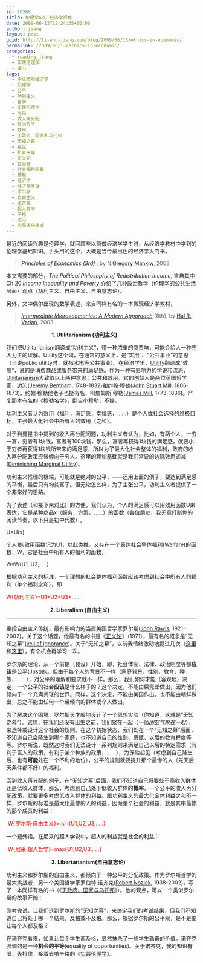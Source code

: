 ```yaml
---
id: 10268
title: 伦理学ABC-经济学视角
date: 2009-06-13T12:24:35+00:00
author: jiang
layout: post
guid: http://li-and-jiang.com/blog/2009/06/13/ethics-in-economic/
permalink: /2009/06/13/ethics-in-economic/
categories:
  - reading_jiang
  - 实践伦理学
  - 读书
tags:
  - 中级微观经济学
  - 伦理学
  - 公平
  - 功利主义
  - 哲学
  - 实践伦理学
  - 尼采
  - 收入再分配
  - 政治哲学
  - 效用
  - 无政府、国家和乌托邦
  - 无知之幕
  - 曼昆
  - 机会平等
  - 正义论
  - 瓦里安
  - 社会福利函数
  - 穆勒
  - 经济学
  - 经济学原理
  - 罗尔斯
  - 自由主义
  - 诺齐克
  - 超人哲学
  - 辛格
  - 边沁
  - 边际效用递减
---
```

最近的阅读兴趣是伦理学，就回顾些以前做经济学学生时，从经济学教材中学到的伦理学基础知识。手头用的这个，大概是当今最出色的经济学入门书，

> _<a href="http://www.douban.com/subject/1456129/" target="_blank">Principles of Economics (3rd)</a>_ , by N<a href="http://www.economics.harvard.edu/faculty/mankiw" target="_blank">.Gregory Mankiw</a>, 2003

本文需要的部分，_The Political Philosophy of Redistribution Income_, 来自其中Ch.20 _Income Inequality and Poverty_,介绍了几种政治哲学（伦理学的公共生活层面）观点（功利主义、自由主义、自由意志论）。

另外，文中偶尔出现的数学表述，来自同样有名的一本微观经济学教材，

> _<a href="http://www.douban.com/subject/1452025/" target="_blank">Intermediate Microecomonics: A Modern Apporoach</a>_ (6th), by <a href="http://people.ischool.berkeley.edu/~hal/" target="_blank">Hal R. Varian</a>, 2003

**&#160;&#160;&#160;&#160;&#160;&#160;&#160;&#160;&#160;&#160;&#160;&#160;&#160;&#160;&#160;&#160;&#160;&#160;&#160;&#160;&#160;&#160;&#160;&#160;&#160;&#160;&#160;&#160;&#160;&#160;&#160;&#160;&#160;&#160;&#160; 1. Utilitarianism (功利主义)**

我们把Utilitarianism翻译成“功利主义”，带一种浓重的商贾味，可能会给人一种先入为主的误解。Utility这个词，在通常的意义上，是“实用”、“公共事业”的意思（当说public utility时，就指水电等公共事业）。在经济学里，<a href="http://en.wikipedia.org/wiki/Utility" target="_blank">Utility</a>翻译成“效用”，说的是消费商品或服务带来的满足感。作为一种有影响力的学说和流派，<a href="http://en.wikipedia.org/wiki/Utilitarianism" target="_blank">Utilitarianism</a>大致取以上两种意思：公共和效用。它的创始人是两位英国哲学家，边沁(<a href="http://en.wikipedia.org/wiki/Jeremy_Bentham" target="_blank">Jeremy Bentham</a>, 1748-1832)和约翰·穆勒(<a href="http://en.wikipedia.org/wiki/John_Stuart_Mill" target="_blank">John Stuart Mill</a>, 1806-1873)。约翰·穆勒他老子也挺有名，叫詹姆斯·穆勒(<a href="http://en.wikipedia.org/wiki/James_Mill" target="_blank">James Mill</a>, 1773-1836)。严复那本有名的《穆勒名学》，翻自小穆勒，不提。

功利主义者认为效用（福利，满足感，幸福感，……）是个人或社会选择的终极目标，主张最大化社会中所有人的效用（之和）。

对于到曼昆书中提到的收入再分配问题，功利主义者认为，比如，有两个人，一穷一富，穷者有1块钱，富者有100块钱，那么，富者再获得1块钱的满足感，就要小于穷者再获得1块钱所带来的满足感，所以为了最大化社会整体的福利，政府的收入再分配政策应该倾向于穷人。这里的理论基础就是我们常说的边际效用递减(<a href="http://en.wikipedia.org/wiki/Marginal_utility#Diminishing_marginal_utility" target="_blank">Diminishing Marginal Utility</a>)。

功利主义推理的极端，可能就是绝对的公平，——还用上面的例子，要达到满足感的平衡，最后只有均贫富了。但无论怎么样，为了主张公平，功利主义者提供了一个非常好的思路。

为了表述（和接下来对比）的方便，我们认为，个人的满足感可以用效用函数U来表达，它是某种商品x（服务，方案，……）的函数（各位朋友，我无意打断你的阅读节奏，以下只是初中代数）,

U=U(x)

个人1的效用函数记为U1，以此类推。又存在一个表达社会整体福利(Welfare)的函数，W，它是社会中所有人的福利的函数，

W=W(U1, U2,. . .)

根据功利主义的标准，一个理想的社会整体福利函数应该考虑到社会中所有人的福利（单个福利之和），即

<font color="#ff0000">W{功利主义}=U1+U2+U3+. . .</font>

<font color="#ff0000"></font>

**&#160;&#160;&#160;&#160;&#160;&#160;&#160;&#160;&#160;&#160;&#160;&#160;&#160;&#160;&#160;&#160;&#160;&#160;&#160;&#160;&#160;&#160;&#160;&#160;&#160;&#160;&#160;&#160;&#160;&#160;&#160;&#160;&#160;&#160; 2. Liberalism (自由主义)**

****

重拾自由主义传统，最有影响力的当属美国哲学家罗尔斯(<a href="http://en.wikipedia.org/wiki/John_Rawls" target="_blank">John Rawls</a>, 1921-2002)。关于这个话题，他最有名的书是《<a href="http://www.douban.com/subject/1028268/" target="_blank">正义论</a>》（1971），最有名的概念是“无知之幕”(<a href="http://en.wikipedia.org/wiki/Veil_of_ignorance" target="_blank">veil of ignorance</a>)。关于“无知之幕”，以前我情绪激动地提过几次（<a href="http://li-and-jiang.com/blog/2008/12/01/一生的激情/" target="_blank">这里</a>和<a href="http://li-and-jiang.com/blog/2008/03/16/无知之幕/" target="_blank">这里</a>），有个机会再学习一次。

罗尔斯的理论，从一个前提（预设）开始，即，社会体制、法律、政治制度等都**应该**是公平(Just)的。但由于每个人的背景不一样（家庭背景，性别，教育，种族，……），对公平的理解和要求就不一样。那么，我们如何才能（客观地）决定，一个公平的社会**应该**是什么样子的？这个决定，不能由屎壳郎做出，因为他们倾向于一个充满粪球的世界。同样，这个决定，不能由美国作出，也不能由朝鲜做出，总之不能由任何一个带倾向的群体或个人做出。

为了解决这个困境，罗尔斯天才般地设计了一个思想实验（你知道，这就是“无知之幕”）。试想，在我们还没有出生之前，我们聚在一起（_一团团空气聚在一起_），来选择或设计这个社会的规则。在这个初始状态，我们处在一个“无知之幕”后面，不知道自己会降生到哪个家庭，也不知道自己的性别、禀赋、以后的教育程度等等。罗尔斯说，既然这时我们无法设计一系列规则来满足自己以后的特定需求（有利于富人的政策，有利于某个种族的政策，……），为保险起见（考虑到自己降生后，也有**可能**处在一个不利的地位），公平的规则就要提升那个最惨的人（先天后天条件都不好）的福利。

回到收入再分配的例子。在“无知之幕”后面，我们不知道自己将要处于高收入群体还是低收入群体，那么，考虑到自己处于低收入群体的**概率**，一个公平的收入再分配政策，就要更多考虑低收入群体的利益。跟功利主义的最大化全体利益之和不一样，罗尔斯的标准是最大化最惨的人的利益，因为整个社会的利益，就是其中最惨的那个成员的利益：

&#160;<font color="#ff0000">W{罗尔斯·自由主义}=min{U1,U2,U3,. . .}</font>

<font color="#000000">一个题外话。在尼采的超人学说中，超人的利益就是社会的利益：</font>

&#160;<font color="#ff0000">W{尼采·超人哲学}=max{U1,U2,U3,. . .}</font>&#160; 

**&#160;&#160;&#160;&#160;&#160;&#160;&#160;&#160;&#160;&#160;&#160;&#160;&#160;&#160;&#160;&#160;&#160;&#160;&#160;&#160;&#160;&#160;&#160;&#160;&#160;&#160;&#160;&#160;&#160;&#160;&#160;&#160;&#160;&#160;&#160; 3. Libertarianism(自由意志论)**

功利主义和罗尔斯的自由主义，都倾向于一种公平的分配政策。作为罗尔斯哲学的最大挑战者，另一个美国哲学家罗伯特·诺齐克(<a href="http://en.wikipedia.org/wiki/Robert_Nozick" target="_blank">Robert Nozick</a>, 1938-2002)，写了一本同样有名的书（《<a href="http://www.douban.com/subject/1427824/" target="_blank">无政府、国家与乌托邦</a>》）。他的观点，可以一个类似罗尔斯的故事开始：

刚考完试，让我们退到罗尔斯的“无知之幕”，来决定我们的考试结果，但我们不知道自己将处于哪一个结果，及格或不及格。那么，根据罗尔斯的公平观，是不是要让每个人都及格？

在诺齐克看来，如果让每个学生都及格，显然抹杀了一些学生勤奋的价值。诺齐克强调的是一种**机会的平等**(equality of opportunities)。关于诺齐克，我的知识有限，先打住，接着去啃辛格的《<a href="http://li-and-jiang.com/blog/2009/06/07/practical-ethics-1/" target="_blank">实践伦理学</a>》。